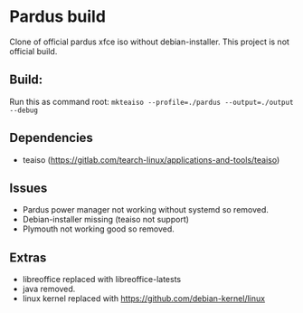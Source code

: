 # Pardus build
Clone of official pardus xfce iso without debian-installer. This project is not official build.

## Build:
Run this as command root:
`mkteaiso --profile=./pardus --output=./output --debug`

## Dependencies
* teaiso (https://gitlab.com/tearch-linux/applications-and-tools/teaiso)

## Issues
* Pardus power manager not working without systemd so removed.
* Debian-installer missing (teaiso not support)
* Plymouth not working good so removed.

## Extras
* libreoffice replaced with libreoffice-latests
* java removed.
* linux kernel replaced with https://github.com/debian-kernel/linux
